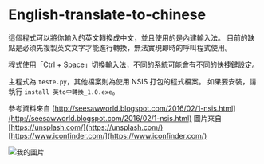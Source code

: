 # English-translate-to-chinese

這個程式可以將你輸入的英文轉換成中文，並且使用的是內建輸入法。
目前的缺點是必須先複製英文文字才能進行轉換，無法實現即時的呼叫程式使用。

程式使用「Ctrl + Space」切換輸入法，不同的系統可能會有不同的快捷鍵設定。

主程式為 `teste.py`，其他檔案則為使用 NSIS 打包的程式檔案。
如果要安裝，請執行 `install 英to中轉換_1.0.exe`。

參考資料來自 [http://seesawworld.blogspot.com/2016/02/1-nsis.html](http://seesawworld.blogspot.com/2016/02/1-nsis.html)
圖片來自 [https://unsplash.com/](https://unsplash.com/) [https://www.iconfinder.com/](https://www.iconfinder.com/)


![我的圖片](resurce/github.ico)
